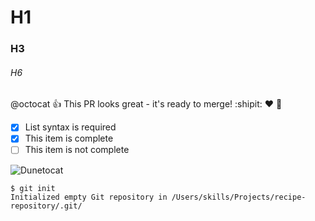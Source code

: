 # H1
### H3
###### H6

@octocat :+1: This PR looks great - it's ready to merge! :shipit:
:heart:
💙

- [x] List syntax is required
- [x] This item is complete
- [ ] This item is not complete

![Dunetocat](https://octodex.github.com/images/dunetocat.png)

```
$ git init
Initialized empty Git repository in /Users/skills/Projects/recipe-repository/.git/
```
